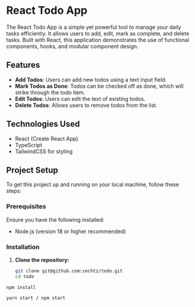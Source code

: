 # React Todo App

The React Todo App is a simple yet powerful tool to manage your daily tasks efficiently. It allows users to add, edit, mark as complete, and delete tasks. Built with React, this application demonstrates the use of functional components, hooks, and modular component design.

## Features

- **Add Todos**: Users can add new todos using a text input field.
- **Mark Todos as Done**: Todos can be checked off as done, which will strike through the todo item.
- **Edit Todos**: Users can edit the text of existing todos.
- **Delete Todos**: Allows users to remove todos from the list.

## Technologies Used

- React (Create React App)
- TypeScript
- TailwindCSS for styling

## Project Setup

To get this project up and running on your local machine, follow these steps:

### Prerequisites

Ensure you have the following installed:

- Node.js (version 18 or higher recommended)

### Installation

1. **Clone the repository:**

   ```bash
   git clone git@github.com:zechtz/todo.git
   cd todo
   ```

```
npm install
```

```
yarn start / npm start
```
